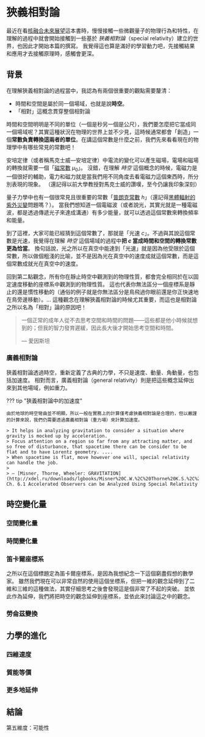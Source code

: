 # 狹義相對論

最近在看[核融合未來展望](./future-of-fusion-energy/index.md)這本書時，慢慢接觸一些微觀量子的物理行為和特性，在理解的過程中就會開始接觸到一些基於 _狹義相對論_（special relativity）建立的世界，也因此才開始本篇的撰寫。
我覺得這也算是滿好的學習動力吧，先接觸結果和應用才去接觸原理時，感觸會更深。

## 背景

在理解狹義相對論的過程當中，我認為有兩個很重要的觀點需要釐清：

-   時間和空間是屬於同一個場域，也就是說**時空**。
-   「相對」這概念貫穿整個相對論

時間和空間明明是不同的單位（一個是秒另一個是公尺），我們要怎麼把它當成同一個場域呢？其實這種狀況在物理的世界上並不少見，這時候通常都會「創造」一個**常數負責轉換這兩者的單位**。在講這個常數是什麼之前，我們先來看看現在的物理學中有哪些常見的常數吧！

安培定律（或者稱馬克士威—安培定律）中電流的變化可以產生磁場，電場和磁場的轉換就需要一個「[磁常數](https://zh.wikipedia.org/zh-tw/真空磁导率) $\mu_0$」。
沒錯，在理解 _時空_ 這個概念的時候，電磁力是一個很好的輔助，電力和磁力就是當我們用不同角度去看電磁力這個東西時，所分別表現的現象。
（還記得以前大學教授對馬克士威的讚嘆，至今仍讓我印象深刻）

量子力學中也有一個很常見且很重要的常數「[普朗克常數](https://zh.wikipedia.org/zh-tw/普朗克常数) $h$」（還記得[黑體輻射的紫外災變](https://shs.ntu.edu.tw/shsblog/?p=32550)問題嗎？）。
當我們想知道一個電磁波（或者說光，其實光就是一種電磁波，都是透過傳遞光子來達成溝通）有多少能量，就可以透過這個常數來轉換頻率和能量。

到了這裡，大家可能已經猜到這個常數了，那就是「光速 $c$」。不過與其說這個常數是光速，我覺得在理解 _時空_ 這個場域的過程中**把 $c$ 當成時間和空間的轉換常數更為恰當**。
換句話說，光之所以在真空中能達到「光速」就是因為他受限於這個常數，所以做個粗淺的比喻，並不是因為光在真空中的速度成就這個常數，而是這個常數成就光在真空中的速度。

回到第二點觀念，所有你在靜止時空中觀測到的物理性質，都會完全相同於在以固定速度移動的座標系中觀測到的物理性質。
這也代表你無法區分一個座標系是靜止的還是慣性移動的（通俗的例子就是你無法區分是鳥飛過你眼前還是你正快速地在鳥旁邊移動）。...
這種觀念在理解狹義相對論的時候尤其重要，而這也是相對論之所以名為「相對」論的原因吧！

> 一個正常的成年人從不去思考空間和時間的問題——這些都是他小時候就想到的；但我的智力發育遲緩，因此長大後才開始思考空間和時間。
>
> — 愛因斯坦

### 廣義相對論

狹義相對論透過時空，重新定義了古典的力學，不只是速度、動量、角動量，也包括加速度。
相對而言，廣義相對論（general relativity）則是把這些概念延伸出來到其他場域，例如重力。

??? tip "狹義相對論中的加速度"

    由於地球的時空彎曲並不明顯，所以一般在實務上的計算僅考慮狹義相對論是合理的，但以嚴謹的計算來說，我們仍需要透過廣義相對論（重力場）來計算加速度。

    > It helps in analyzing gravitation to consider a situation where gravity is mocked up by acceleration.
    > Focus attention on a region so far from any attracting matter, and so free of disturbance, that spacetime there can be consider to be flat and to have Lorentz geometry. ....
    > When spacetime is flat, move however one will, special relativity can handle the job.
    >
    > — [Misner, Thorne, Wheeler: GRAVITATION](http://xdel.ru/downloads/lgbooks/Misner%20C.W.%2C%20Thorne%20K.S.%2C%20Wheeler%20J.A.%20Gravitation%20%28Freeman%2C%201973%29%28K%29%28T%29%281304s%29_PGr_.pdf) Ch. 6.1 Accelerated Observers can be Analyzed Using Special Relativity

## 時空變化量

### 空間變化量

### 時間變化量

### 笛卡爾座標系

之所以在這個標題定為笛卡爾座標系，是因為我想紀念一下這個窮盡假想的數學家。
雖然我們現在可以非常自然的使用這個坐標系，但把一維的觀念延伸到了二維和三維的這種做法，其實仔細思考之後會發現這是個非常了不起的突破。
並依此作為延伸，我們將把時空的觀念延伸到座標系，並依此來討論這之中的觀念。

### 勞侖茲變換

## 力學的進化

### 四維速度

### 質能等價

### 更多地延伸

## 結論

第五維度：可能性
